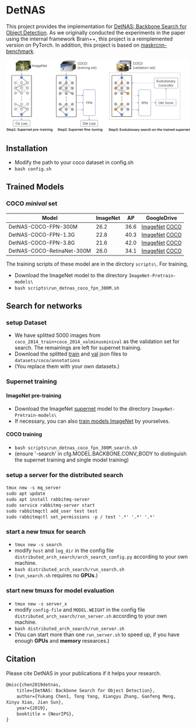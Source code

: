# DetNAS
This project provides the implementation for [DetNAS: Backbone Search for Object Detection](https://arxiv.org/abs/1903.10979).
As we originally conducted the experiments in the paper using the internal framework Brain++, this project is a reimplemented version on PyTorch.
In addition, this project is based on [maskrcnn-benchmark](https://github.com/facebookresearch/maskrcnn-benchmark).

![introduce image](demo/pipeline.jpg)

## Installation
- Modify the path to your coco dataset in config.sh
- `bash config.sh`

## Trained Models

### COCO *minival* set
| Model | ImageNet | AP |  GoogleDrive |
| -- | -- | -- | -- |
| DetNAS-COCO-FPN-300M | 26.2 | 36.6 | [ImageNet](https://drive.google.com/file/d/14cMxdJq5_ELOB-4J1K6DF1MbaDtaEOmw/view?usp=sharing) [COCO](https://drive.google.com/drive/folders/1JBOwmHoImfejerApL_GTfDLoAZnU5hIq?usp=sharing)|
| DetNAS-COCO-FPN-1.3G | 22.8 | 40.3 | [ImageNet](https://drive.google.com/file/d/1Kkyb_Y3BVGYGiZ44Y1Zv51quuymcn6z2/view?usp=sharing) [COCO](https://drive.google.com/drive/folders/1acPy4pqSMd26Y1-dgPm4oKrDHboSDYkN?usp=sharing)|
| DetNAS-COCO-FPN-3.8G | 21.6 | 42.0 | [ImageNet](https://drive.google.com/file/d/1Wk79vAt0PsC5ImdyPJliGmvdWzZQLCEk/view?usp=sharing) [COCO](https://drive.google.com/drive/folders/1laqDssuciUtxiY9vJv2-x27VyxvylBWN?usp=sharing)|
| DetNAS-COCO-RetinaNet-300M | 26.0 | 34.1 | [ImageNet](https://drive.google.com/file/d/1L0WfmULKXD95ysLMMtD9SgMr8KWuDdsw/view?usp=sharing)  [COCO](https://drive.google.com/drive/folders/10dvSzIyfhWRvxZZ1GQ-FEG6QNuxoGlRx?usp=sharing)|

The training scripts of these model are in the dirctory `scripts\`. For training,
- Download the ImageNet model to the directory `ImageNet-Pretrain-models\`
- `bash scripts\run_detnas_coco_fpn_300M.sh`

## Search for networks
### setup Dataset
- We have splitted 5000 images from `coco_2014_train+coco_2014_valminusminival` as the validation set for search. The remainings are left for supernet training. 
- Download the splitted [train](https://drive.google.com/file/d/1eE254cB-nywDS0xSdlOT9E6cW6im4aZq/view?usp=sharing) and [val](https://drive.google.com/file/d/1bfT8Z_69bvvQEaBZUqBlKJd7wRsUDSam/view?usp=sharing) json files to `datasets/coco/annotations`
- (You replace them with your own datasets.)

### Supernet training
#### ImageNet pre-training
- Download the ImageNet [supernet](https://drive.google.com/file/d/1ia8IId-OLqvb-603P4JH3lXToFjaMWHm/view?usp=sharing) model to the directory `ImageNet-Pretrain-models\`
- If necessary, you can also [train models ImageNet](https://github.com/megvii-model/ShuffleNet-Series) by yourselves.
#### COCO training
- `bash scripts\run_detnas_coco_fpn_300M_search.sh`
- (ensure '-search' in cfg.MODEL.BACKBONE.CONV_BODY to distinguish the supernet training and single model training)

### setup a server for the distributed search
```
tmux new -s mq_server
sudo apt update
sudo apt install rabbitmq-server
sudo service rabbitmq-server start
sudo rabbitmqctl add_user test test
sudo rabbitmqctl set_permissions -p / test '.*' '.*' '.*'
```

### start a new tmux for search
- `tmux new -s search`
- modify `host` and `log_dir` in the config file `distributed_arch_search/arch_search_config.py` according to your own machine.
- `bash distributed_arch_search/run_search.sh`
- (`run_search.sh` requires no **GPUs**.)

### start new tmuxs for model evaluation
- `tmux new -s server_x`
- modify `config-file` and `MODEL.WEIGHT` in the config file `distributed_arch_search/run_server.sh` according to your own machine.
- `bash distributed_arch_search/run_server.sh`
- (You can start more than one `run_server.sh` to speed up, if you have enough **GPUs** and **memory** researces.)

## Citation
Please cite DetNAS in your publications if it helps your research. 

```
@misc{chen2019detnas,
    title={DetNAS: Backbone Search for Object Detection},
    author={Yukang Chen1, Tong Yang, Xiangyu Zhang, Gaofeng Meng, Xinyu Xiao, Jian Sun},
    year={2019},
    booktitle = {NeurIPS},
}
```
